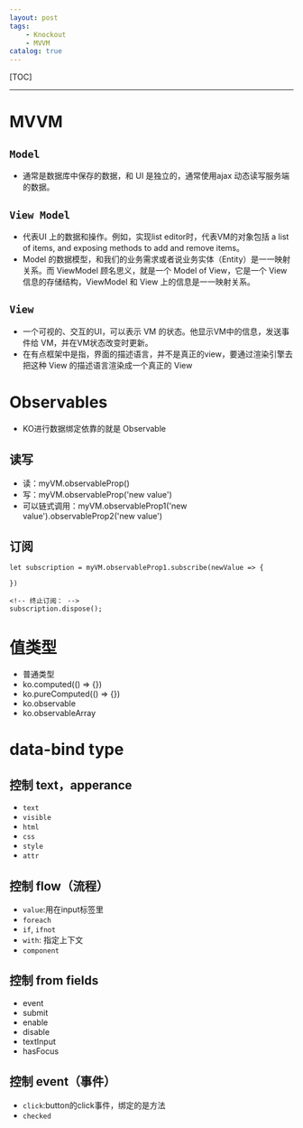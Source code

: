 ```yaml
---
layout: post
tags: 
    - Knockout
    - MVVM
catalog: true
---
```


[TOC]

---

# MVVM

## `Model`

- 通常是数据库中保存的数据，和 UI 是独立的，通常使用ajax 动态读写服务端的数据。

## `View Model`

- 代表UI 上的数据和操作。例如，实现list editor时，代表VM的对象包括 a list of items, and exposing methods to add and remove items。
- Model 的数据模型，和我们的业务需求或者说业务实体（Entity）是一一映射关系。而 ViewModel 顾名思义，就是一个 Model of View，它是一个 View 信息的存储结构，ViewModel 和 View 上的信息是一一映射关系。

## `View`

- 一个可视的、交互的UI，可以表示 VM 的状态。他显示VM中的信息，发送事件给 VM，并在VM状态改变时更新。
- 在有点框架中是指，界面的描述语言，并不是真正的view，要通过渲染引擎去把这种 View 的描述语言渲染成一个真正的 View

# Observables

- KO进行数据绑定依靠的就是 Observable

## 读写

- 读：myVM.observableProp()
- 写：myVM.observableProp('new value')
- 可以链式调用：myVM.observableProp1('new value').observableProp2('new value')

## 订阅

```
let subscription = myVM.observableProp1.subscribe(newValue => {

})

<!-- 终止订阅： -->
subscription.dispose();
```

# 值类型

- 普通类型
- ko.computed(() => {})
- ko.pureComputed(() => {})
- ko.observable
- ko.observableArray

# data-bind type

## 控制 text，apperance

- `text`
- `visible`
- `html`
- `css`
- `style`
- `attr`

## 控制 flow（流程）

- `value`:用在input标签里
- `foreach`
- `if`, `ifnot`
- `with`: 指定上下文
- `component`

## 控制 from fields

- event
- submit
- enable
- disable
- textInput
- hasFocus

## 控制 event（事件）

- `click`:button的click事件，绑定的是方法
- `checked`